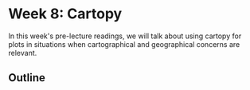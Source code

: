 # Week 8: Cartopy

In this week's pre-lecture readings, we will talk about using cartopy for plots in situations when cartographical and geographical concerns are relevant.

## Outline

> ```{tableofcontents}
> ```